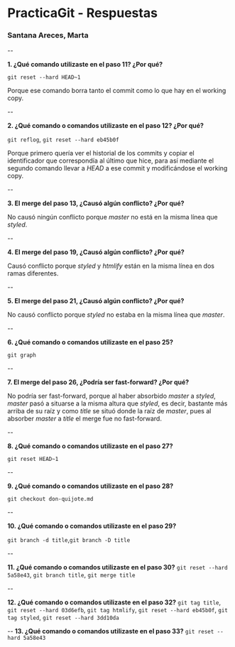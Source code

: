 # PracticaGit - Respuestas

### Santana Areces, Marta



--

**1. ¿Qué comando utilizaste en el paso 11? ¿Por qué?**

`git reset --hard HEAD~1` 

Porque ese comando borra tanto el commit como lo que hay en el working copy.

--

**2. ¿Qué comando o comandos utilizaste en el paso 12? ¿Por qué?**

`git reflog`, `git reset --hard eb45b0f`

Porque primero quería ver el historial de los commits y copiar el identificador que correspondía al último que hice, para así mediante el segundo comando llevar a *HEAD* a ese commit y modificándose el working copy.

--

**3. El merge del paso 13, ¿Causó algún conflicto? ¿Por qué?**

No causó ningún conflicto porque *master* no está en la
misma línea que *styled*.

--

**4. El merge del paso 19, ¿Causó algún conflicto? ¿Por qué?**

Causó conflicto porque *styled* y *htmlify* están en la misma línea en dos ramas diferentes.

--

**5. El merge del paso 21, ¿Causó algún conflicto? ¿Por qué?**

No causó conflicto porque *styled* no estaba en la misma línea que *master*.

--

**6. ¿Qué comando o comandos utilizaste en el paso 25?**

`git graph` 

--

**7. El merge del paso 26, ¿Podría ser fast-forward? ¿Por qué?**

No podría ser fast-forward, porque al haber absorbido *master* a *styled*, *master* pasó a situarse a la misma altura que *styled*, es decir, bastante más arriba de su raíz y como *title* se situó donde la raíz de *master*, pues 
al absorber *master* a *title* el merge fue no fast-forward.

--

**8. ¿Qué comando o comandos utilizaste en el paso 27?**

`git reset HEAD~1`

--

**9. ¿Qué comando o comandos utilizaste en el paso 28?**

`git checkout don-quijote.md`


--

**10. ¿Qué comando o comandos utilizaste en el paso 29?**

`git branch -d title`,`git branch -D title` 


--

**11. ¿Qué comando o comandos utilizaste en el paso 30?**
`git reset --hard  5a58e43`, `git branch title`, `git merge title`

--

**12. ¿Qué comando o comandos utilizaste en el paso 32?**
`git tag title`, `git reset --hard 03d6efb`, `git tag htmlify`, `git reset --hard eb45b0f`, `git tag styled`, `git reset --hard 3dd10da`


--
**13. ¿Qué comando o comandos utilizaste en el paso 33?**
`git reset --hard 5a58e43`


